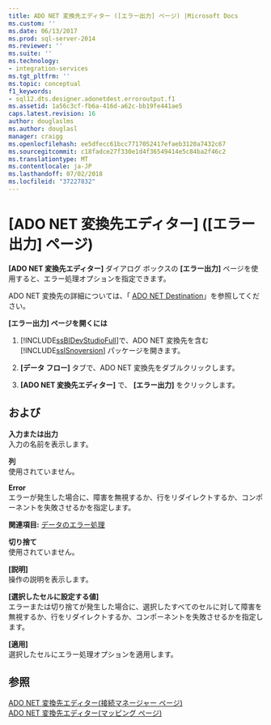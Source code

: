 ```yaml
---
title: ADO NET 変換先エディター ([エラー出力] ページ) |Microsoft Docs
ms.custom: ''
ms.date: 06/13/2017
ms.prod: sql-server-2014
ms.reviewer: ''
ms.suite: ''
ms.technology:
- integration-services
ms.tgt_pltfrm: ''
ms.topic: conceptual
f1_keywords:
- sql12.dts.designer.adonetdest.erroroutput.f1
ms.assetid: 1a56c3cf-fb6a-416d-a62c-bb19fe441ae5
caps.latest.revision: 16
author: douglaslms
ms.author: douglasl
manager: craigg
ms.openlocfilehash: ee5dfecc61bcc7717052417efaeb3120a7432c67
ms.sourcegitcommit: c18fadce27f330e1d4f36549414e5c84ba2f46c2
ms.translationtype: MT
ms.contentlocale: ja-JP
ms.lasthandoff: 07/02/2018
ms.locfileid: "37227832"
---
```

# <a name="ado-net-destination-editor-error-output-page"></a>[ADO NET 変換先エディター] ([エラー出力] ページ)
  **[ADO NET 変換先エディター]** ダイアログ ボックスの **[エラー出力]** ページを使用すると、エラー処理オプションを指定できます。  
  
 ADO NET 変換先の詳細については、「 [ADO NET Destination](data-flow/ado-net-destination.md)」を参照してください。  
  
 **[エラー出力] ページを開くには**  
  
1.  [!INCLUDE[ssBIDevStudioFull](../includes/ssbidevstudiofull-md.md)]で、ADO NET 変換先を含む [!INCLUDE[ssISnoversion](../includes/ssisnoversion-md.md)] パッケージを開きます。  
  
2.  **[データ フロー]** タブで、ADO NET 変換先をダブルクリックします。  
  
3.  **[ADO NET 変換先エディター]** で、 **[エラー出力]** をクリックします。  
  
## <a name="options"></a>および  
 **入力または出力**  
 入力の名前を表示します。  
  
 **列**  
 使用されていません。  
  
 **Error**  
 エラーが発生した場合に、障害を無視するか、行をリダイレクトするか、コンポーネントを失敗させるかを指定します。  
  
 **関連項目:** [データのエラー処理](data-flow/error-handling-in-data.md)  
  
 **切り捨て**  
 使用されていません。  
  
 **[説明]**  
 操作の説明を表示します。  
  
 **[選択したセルに設定する値]**  
 エラーまたは切り捨てが発生した場合に、選択したすべてのセルに対して障害を無視するか、行をリダイレクトするか、コンポーネントを失敗させるかを指定します。  
  
 **[適用]**  
 選択したセルにエラー処理オプションを適用します。  
  
## <a name="see-also"></a>参照  
 [ADO NET 変換先エディター&#40;接続マネージャー ページ&#41;](../../2014/integration-services/ado-net-destination-editor-connection-manager-page.md)   
 [ADO NET 変換先エディター&#40;マッピング ページ&#41;](../../2014/integration-services/ado-net-destination-editor-mappings-page.md)  
  
  
